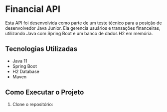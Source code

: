 # Financial API

Esta API foi desenvolvida como parte de um teste técnico para a posição de desenvolvedor Java Junior. Ela gerencia usuários e transações financeiras, utilizando Java com Spring Boot e um banco de dados H2 em memória.

## Tecnologias Utilizadas

- Java 11
- Spring Boot
- H2 Database
- Maven

## Como Executar o Projeto

1. Clone o repositório:

